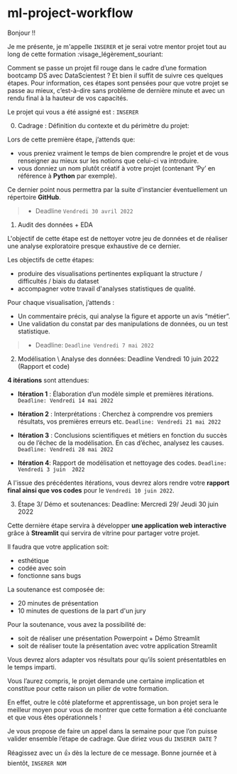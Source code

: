 # ml-project-workflow

Bonjour !!

Je me présente, je m'appelle `INSERER` et je serai votre mentor projet tout au long de cette formation :visage_légèrement_souriant:

Comment se passe un projet fil rouge dans le cadre d’une formation bootcamp DS avec DataScientest ? Et bien il suffit de suivre ces quelques étapes. Pour information, ces étapes sont pensées pour que votre projet se passe au mieux, c’est-à-dire sans problème de dernière minute et avec un rendu final à la hauteur de vos capacités.

Le projet qui vous a été assigné est : `INSERER`

0. Cadrage : Définition du contexte et du périmètre du projet:

Lors de cette première étape, j’attends que:

* vous preniez vraiment le temps de bien comprendre le projet et de vous renseigner au mieux sur les notions que celui-ci va introduire.
* vous donniez un nom plutôt créatif à votre projet (contenant ‘Py’ en référence à **Python** par exemple).

Ce dernier point nous permettra par la suite d'instancier éventuellement un répertoire **GitHub**.

>* Deadline `Vendredi 30 avril 2022`
	
1. Audit des données + EDA

L'objectif de cette étape est de nettoyer votre jeu de données et de réaliser une analyse exploratoire presque exhaustive de ce dernier.

Les objectifs de cette étapes:

* produire des visualisations pertinentes expliquant la structure / difficultés / biais du dataset
* accompagner votre travail d'analyses statistiques de qualité.

Pour chaque visualisation, j’attends :
* Un commentaire précis, qui analyse la figure et apporte un avis “métier”.
* Une validation du constat par des manipulations de données, ou un test statistique.

>* Deadline: `Deadline Vendredi 7 mai 2022`

2. Modélisation \ Analyse des données: Deadline Vendredi 10  juin 2022  (Rapport et code)

**4 itérations** sont attendues:
* **Itération 1** : Élaboration d’un modèle simple et premières itérations.
`Deadline: Vendredi 14 mai 2022`

* **Itération 2** : Interprétations : Cherchez à comprendre vos premiers résultats, vos premières erreurs etc. 
`Deadline: Vendredi 21 mai 2022`

* **Itération 3** : Conclusions scientifiques et métiers en fonction du succès ou de l’échec de la modélisation. En cas d’échec, analysez les causes.
`Deadline: Vendredi 28 mai 2022`

* **Itération 4**: Rapport de modélisation et nettoyage des codes.
`Deadline: Vendredi 3 juin  2022`

A l'issue des précédentes itérations, vous devrez alors rendre votre **rapport final ainsi que vos codes** pour le `Vendredi 10 juin 2022`.

3. Étape 3/ Démo et soutenances: Deadline: Mercredi 29/ Jeudi 30 juin 2022

Cette dernière étape servira à développer **une application web interactive** grâce à **Streamlit** qui servira de vitrine pour partager votre projet.

Il faudra que votre application soit:
* esthétique
* codée avec soin
* fonctionne sans bugs

La soutenance est composée de:
* 20 minutes de présentation
* 10 minutes de questions de la part d'un jury

Pour la soutenance, vous avez la possibilité de:
* soit de réaliser une présentation Powerpoint + Démo Streamlit
* soit de réaliser toute la présentation avec votre application Streamlit

Vous devrez alors adapter vos résultats pour qu’ils soient présentatbles en le temps imparti.

Vous l’aurez compris, le projet demande une certaine implication et constitue pour cette raison un pilier de votre formation.

En effet, outre le côté plateforme et apprentissage, un bon projet sera le meilleur moyen pour vous de montrer que cette formation a été concluante et que vous êtes opérationnels !

Je vous propose de faire un appel dans la semaine pour que l’on puisse valider ensemble l’étape de cadrage. Que diriez vous du  `INSERER DATE` ?

Réagissez avec un :+1: dès la lecture de ce message.
Bonne journée et à bientôt,
`INSERER NOM`
